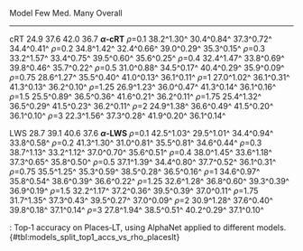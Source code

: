 Model                         Few            Med.            Many         Overall
-----------------  --------------  --------------  --------------  --------------
cRT                          24.9            37.6            42.0            36.7
**_α_‑cRT**
_ρ_=0.1                38.2^1.30^      30.4^0.84^      37.3^0.72^      34.4^0.41^
_ρ_=0.2                34.8^1.42^      32.4^0.66^      39.0^0.29^      35.3^0.15^
_ρ_=0.3                33.2^1.57^      33.4^0.75^      39.5^0.60^      35.6^0.25^
_ρ_=0.4                32.4^1.47^      33.8^0.69^      39.8^0.46^      35.7^0.22^
_ρ_=0.5                31.0^0.88^      34.5^0.17^      40.4^0.29^      35.9^0.09^
_ρ_=0.75               28.6^1.27^      35.5^0.40^      41.0^0.13^      36.1^0.11^
_ρ_=1                  27.0^1.02^      36.1^0.31^      41.3^0.13^      36.2^0.10^
_ρ_=1.25               26.9^1.23^      36.0^0.47^      41.3^0.14^      36.1^0.16^
_ρ_=1.5                25.5^0.89^      36.5^0.36^      41.6^0.21^      36.2^0.11^
_ρ_=1.75               25.4^1.32^      36.5^0.29^      41.5^0.23^      36.2^0.11^
_ρ_=2                  24.9^1.38^      36.6^0.49^      41.5^0.20^      36.1^0.10^
_ρ_=3                  22.3^1.56^      37.3^0.28^      41.9^0.20^      36.1^0.14^
<!--  -->
LWS                          28.7            39.1            40.6            37.6
**_α_‑LWS**
_ρ_=0.1                42.5^1.03^      29.5^1.01^      34.4^0.94^      33.8^0.58^
_ρ_=0.2                41.3^1.30^      31.0^0.81^      35.5^0.81^      34.6^0.44^
_ρ_=0.3                38.7^1.13^      33.2^1.12^      37.0^0.70^      35.6^0.51^
_ρ_=0.4                38.0^1.45^      33.6^1.18^      37.3^0.65^      35.8^0.50^
_ρ_=0.5                37.1^1.39^      34.4^0.80^      37.7^0.52^      36.1^0.31^
_ρ_=0.75               35.5^1.25^      35.3^0.59^      38.5^0.28^      36.5^0.16^
_ρ_=1                  34.6^0.97^      35.8^0.54^      38.6^0.39^      36.6^0.22^
_ρ_=1.25               32.6^1.28^      36.8^0.60^      39.3^0.39^      36.9^0.19^
_ρ_=1.5                32.2^1.17^      37.2^0.36^      39.5^0.39^      37.0^0.11^
_ρ_=1.75               31.7^1.35^      37.3^0.43^      39.5^0.27^      37.0^0.09^
_ρ_=2                  30.9^1.28^      37.6^0.40^      39.8^0.18^      37.1^0.14^
_ρ_=3                  27.8^1.94^      38.5^0.51^      40.2^0.29^      37.1^0.10^

: Top‑1 accuracy on Places‑LT, using AlphaNet applied to different models. {#tbl:models_split_top1_accs_vs_rho_placeslt}
